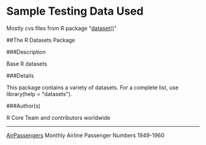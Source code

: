 # Sample Testing Data Used
Mostly cvs files from R package "[dataset()](https://stat.ethz.ch/R-manual/R-devel/library/datasets/html/00Index.html)"


##The R Datasets Package

###Description

Base R datasets

###Details

This package contains a variety of datasets. For a complete list, use library(help = "datasets").

###Author(s)

R Core Team and contributors worldwide

---------------------------------------


[AirPassengers]()	Monthly Airline Passenger Numbers 1949-1960
